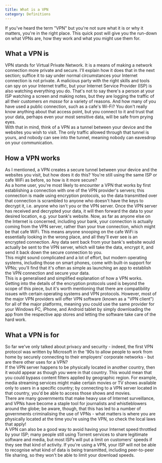 ```yaml
---
title: What is a VPN
category: Definitions
---
```


If you've heard the term "VPN" but you're not sure what it is or why it matters, you're in the right place. This quick post will give you the run-down on what VPNs are, how they work and what you might use them for.

## What a VPN is

VPN stands for Virtual Private Network. It is a means of making a network connection more private and secure. I'll explain how it does that in the next section; suffice it to say under normal circumstances your Internet connection is not private. A malicious party with the right skills and tools can spy on your Internet traffic, but your Internet Service Provider (ISP) is also watching everything you do. That's not to say there's a person at your ISP watching a screen and making notes, but they are logging the traffic of all their customers *en masse* for a variety of reasons. And how many of you have used a public connection, such as a cafe's Wi-Fi? You don't really know anything about that access point, but you connect to it and trust that your data, perhaps even your most sensitive data, will be safe from prying eyes.  
With that in mind, think of a VPN as a tunnel between your device and the websites you wish to visit. The only traffic allowed through that tunnel is yours, and nobody can see into the tunnel, meaning nobody can eavesdrop on your communication.

## How a VPN works

As I mentioned, a VPN creates a secure tunnel between your device and the websites you visit, but how does it do this? You're still using the same ISP or cafe WiFi as before, so how is it more secure?  
As a home user, you're most likely to encounter a VPN that works by first establishing a connection with one of the VPN provider's servers; this connection is made using encryption protocols, so the data transmitted over that connection is scrambled to anyone who doesn't have the keys to decrypt it, i.e. anyone who isn't you or the VPN server. Once the VPN server has received and decrypted your data, it will then forward the data to your desired location, e.g. your bank's website. Now, as far as anyone else on the Internet is concerned, including your bank, your connection is actually coming from the VPN server, rather than your true connection, which might be that cafe WiFi. This means anyone snooping on the cafe WiFi is essentially looking in the wrong place, and all they'll ever see is an encrypted connection. Any data sent back from your bank's website would actually be sent to the VPN server, which will take the data, encrypt it, and send it back down the secure connection to you.  
This might sound complicated and a lot of effort, but modern operating systems, including those on smart phones, come with built-in support for VPNs; you'll find that it's often as simple as launching an app to establish the VPN connection and secure your data.  
This is a generalised and simplified explanation of how a VPN works. Getting into the details of the encryption protocols used is beyond the scope of this piece, but it's worth mentioning that there are compatibility issues with certain operating systems and VPN protocols. However, most of the major VPN providers will offer VPN software (known as a "VPN client") for all of the major platforms, meaning you could use the same provider for your Windows PC, iPhone, and Android tablet by simply downloading the app from the respective app stores and letting the software take care of the hard work.

## What a VPN is for

So far we've only talked about privacy and security - indeed, the first VPN protocol was written by Microsoft in the '90s to allow people to work from home by securely connecting to their employers' corporate networks - but are there other uses for a VPN?  
If the VPN server happens to be physically located in another country, then it would appear as though *you* were in that country. This would mean that you could bypass content filters applied by geographic region. For example, media streaming services might make certain movies or TV shows available only to users in a specific country; by connecting to a VPN server located in that country, you'd be able to access those shows and movies.  
There are many governments that make heavy use of Internet surveillance, and VPNs have become a staple tool for journalists and whistleblowers around the globe; be aware, though, that this has led to a number of governments criminalising the use of VPNs - what matters is where you are physically located at the time you're using the VPN, so check the local laws that apply!  
A VPN can also be a good way to avoid having your Internet speed throttled by your ISP; many people still using Torrent services to share legitimate software and media, but most ISPs will put a limit on customers' speeds if they see that kind of activity. If you're using a VPN, your ISP will not be able to recognise what kind of data is being transmitted, including peer-to-peer file sharing, so they won't be able to limit your download speeds.
